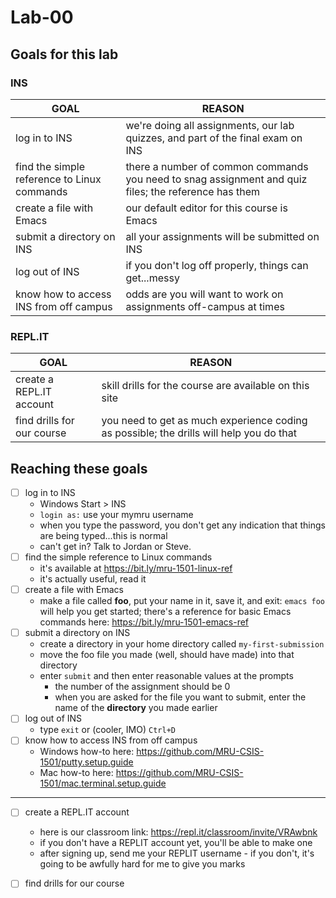 # Lab-00

## Goals for this lab

### INS
| GOAL| REASON|
| --- | --- |
| log in to INS | we're doing all assignments, our lab quizzes, and part of the final exam on INS |
| find the simple reference to Linux commands | there a number of common commands you need to snag assignment and quiz files; the reference has them |
| create a file with Emacs | our default editor for this course is Emacs |
| submit a directory on INS | all your assignments will be submitted on INS |
| log out of INS | if you don't log off properly, things can get...messy |
| know how to access INS from off campus | odds are you will want to work on assignments off-campus at times |

### <span>REPL.IT</span>

| GOAL| REASON|
| --- | --- |
| create a REPL.IT account | skill drills for the course are available on this site |
| find drills for our course | you need to get as much experience coding as possible; the drills will help you do that |

## Reaching these goals

- [ ] log in to INS
	- Windows Start > INS
	- `login as:` use your mymru username
	- when you type the password, you don't get any indication that things are being typed...this is normal
	- can't get in? Talk to Jordan or Steve.
- [ ] find the simple reference to Linux commands
	- it's available at https://bit.ly/mru-1501-linux-ref
	- it's actually useful, read it
- [ ] create a file with Emacs
	- make a file called **foo**, put your name in it, save it, and exit: `emacs foo` will help you get started; there's a reference for basic Emacs commands here: https://bit.ly/mru-1501-emacs-ref
- [ ] submit a directory on INS
	- create a directory in your home directory called `my-first-submission`
	- move the foo file you made (well, should have made) into that directory
	- enter `submit` and then enter reasonable values at the prompts 
	    - the number of the assignment should be 0
	    - when you are asked for the file you want to submit, enter the name of the **directory** you made earlier
- [ ] log out of INS
	- type `exit` or (cooler, IMO) `Ctrl+D`
- [ ] know how to access INS from off campus
	- Windows how-to here: https://github.com/MRU-CSIS-1501/putty.setup.guide
	- Mac how-to here: https://github.com/MRU-CSIS-1501/mac.terminal.setup.guide
---
- [ ] create a REPL.IT account
	- here is our classroom link: https://repl.it/classroom/invite/VRAwbnk
	-  if you don't have a REPLIT account yet, you'll be able to make one
	- after signing up, send me your REPLIT username - if you don't, it's going to be awfully hard for me to give you marks
- [ ] find drills for our course


<!--stackedit_data:
eyJoaXN0b3J5IjpbLTc4MzIwMDIyOF19
-->
